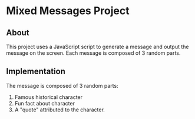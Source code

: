 # Mixed Messages Project

## About

This project uses a JavaScript script to generate a message and output the message on the screen.
Each message is composed of 3 random parts.

## Implementation

The message is composed of 3 random parts:

1. Famous historical character
2. Fun fact about character
3. A "quote" attributed to the character.
